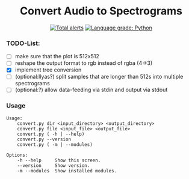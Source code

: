 <h1 align="center">Convert Audio to Spectrograms</h1> 
<p align="center">
    <a href="https://lgtm.com/projects/g/Team-Audio/audio2spectrogram/alerts/"><img alt="Total alerts" src="https://img.shields.io/lgtm/alerts/g/Team-Audio/audio2spectrogram.svg?logo=lgtm&logoWidth=18"/></a>
<a href="https://lgtm.com/projects/g/Team-Audio/audio2spectrogram/context:python"><img alt="Language grade: Python" src="https://img.shields.io/lgtm/grade/python/g/Team-Audio/audio2spectrogram.svg?logo=lgtm&logoWidth=18"/></a>
</p>

### TODO-List:
- [ ] make sure that the plot is 512x512
- [ ] reshape the output format to rgb instead of rgba (4->3)
- [X] implement tree conversion
- [ ] (optional:Ilyas?) split samples that are longer than 512s into multiple spectrograms
- [ ] (optional:?) allow data-feeding via stdin and output via stdout

### Usage
```
Usage:
    convert.py dir <input_directory> <output_directory>
    convert.py file <input_file> <output_file>
    convert.py ( -h | --help)
    convert.py --version
    convert.py ( -m | --modules)

Options:
    -h --help     Show this screen.
    --version     Show version.
    -m --modules  Show installed modules.
```